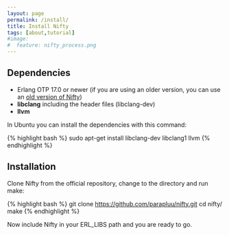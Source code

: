```yaml
---
layout: page
permalink: /install/
title: Install Nifty
tags: [about,tutorial]
#image:
#  feature: nifty_process.png
---
```


## Dependencies
+ Erlang OTP 17.0 or newer (if you are using an older version, you can use an <a href="https://github.com/parapluu/nifty/archive/pre-otp-17.tar.gz">old version of Nifty</a>)
+ **libclang** including the header files (libclang-dev)
+ **llvm**

In Ubuntu you can install the dependencies with this command:

{% highlight bash %}
sudo apt-get install libclang-dev libclang1 llvm
{% endhighlight %}

## Installation
Clone Nifty from the official repository, change to the directory and run make:

{% highlight bash %}
git clone https://github.com/parapluu/nifty.git
cd nifty/
make
{% endhighlight %}

Now include Nifty in your ERL_LIBS path and you are ready to go.
